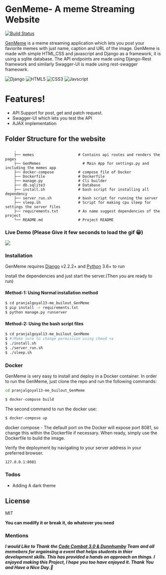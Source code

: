 # GenMeme- A meme Streaming Website

[![Build Status](https://travis-ci.org/joemccann/dillinger.svg?branch=master)](https://travis-ci.org/joemccann/dillinger)

[GenMeme](https://xmeme.pythonanywhere.com/) is a meme streaming application which lets you post your faviorite memes with just name, caption and URL of the image.
GenMeme is made with simple HTML,CSS and javascript and Django as a framework, it is using a sqlite database. The API endpoints are made using Django-Rest framework and similarly Swagger-UI is made using rest-swagger frameowrk.

![Django](https://img.shields.io/badge/django%20-%23092E20.svg?&style=for-the-badge&logo=django&logoColor=white) ![HTML5](https://img.shields.io/badge/html5%20-%23E34F26.svg?&style=for-the-badge&logo=html5&logoColor=white) ![CSS3](https://img.shields.io/badge/css3%20-%231572B6.svg?&style=for-the-badge&logo=css3&logoColor=white") ![Javscript](https://img.shields.io/badge/javascript%20-%23323330.svg?&style=for-the-badge&logo=javascript&logoColor=%23F7DF1E)


# Features!
  - API Support for post, get and patch request.
  - Swagger-UI which lets you test the API
  - AJAX implementation

## Folder Structure for the website
        .
        ├── memes                    # Contains api routes and renders the pages
        ├── GenMemes                   # Main App for settings.py and including the memes app
        ├── docker-compose           # compose file of Docker
        ├── Dockerfile               # Dockerfile
        ├── manage.py                # Cli builder
        ├── db.sqlite3               # Database
        ├── install.sh               # bash script for installing all dependency
        ├── server_run.sh            # bash script for running the server
        ├── sleep.sh                 # Script for making cpu sleep for settings the server files
        ├── requirements.txt         # As name suggest dependencies of the project
        └── README.md                # Project README 

### Live Demo (Please Give it few seconds to load the gif 😀)
![](livedemo.gif)


### Installation

GenMeme requires [Django](https://www.djangoproject.com/download/) v2.2.2+ and [Python](https://www.python.org/downloads/) 3.6+ to run

Install the dependencies and just start the server.(Then you are ready to run)

#### Method-1: Using Normal installation method
```sh
$ cd pranjalgoyal13-me_builout_GenMeme 
$ pip install -r requirements.txt
$ python manage.py runserver
```
#### Method-2: Using the bash script files
```sh
$ cd pranjalgoyal13-me_builout_GenMeme 
$ #!Make sure to change permission using chmod +x
$ ./install.sh
$ ./server_run.sh
$ ./sleep.sh
```

### Docker
GenMeme is very easy to install and deploy in a Docker container.
In order to run the GenMeme, just clone the repo and run the following commands:
```sh
cd pranjalgoyal13-me_builout_GenMeme 
```
```sh
$ docker-compose build
```
The second command to run the docker use:
```sh
$ docker-compose up
```

docker compose -
The default port on the Docker will expose port 8081, so change this within the Dockerfile if necessary. When ready, simply use the Dockerfile to build the image.

Verify the deployment by navigating to your server address in your preferred browser.

```sh
127.0.0.1:8081
```

### Todos
 - Adding A dark theme


License
----

MIT

**You can modilfy it or break it, do whatever you need**

### Mentions

***I would Like to Thank the [Code Combat 3.0 & Dunnhumby]() Team and all memebers for orgainsing a event that helps students in thier development skills. This has provided a hands on approach on things. I enjoyed making this Project, I hope you too have enjoyed it. Thank You and Have a Nice Day.🎇***
